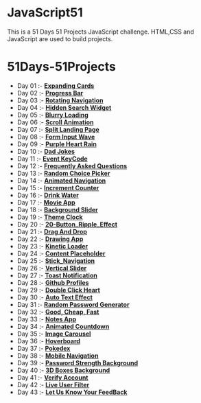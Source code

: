 # JavaScript51

This is a 51 Days 51 Projects JavaScript challenge. HTML,CSS and JavaScript are used to build projects.

# 51Days-51Projects
 - Day 01 :- [**Expanding Cards**](01-Expanding_Cards) 
 - Day 02 :- [**Progress Bar**](02-Progress_Bar)
 - Day 03 :- [**Rotating Navigation**](03-Rotating_Navigation)
 - Day 04 :- [**Hidden Search Widget**](04-Hidden_Search)
 - Day 05 :- [**Blurry Loading**](05-Blurry_Loading)
 - Day 06 :- [**Scroll Animation**](06-Scroll_Animation)
 - Day 07 :- [**Split Landing Page**](07-Split_Landing_Page)
 - Day 08 :- [**Form Input Wave**](08-Form_Input_Wave)
 - Day 09 :- [**Purple Heart Rain**](09-Purple_Heart_Rain)
 - Day 10 :- [**Dad Jokes**](10-Dad_Jokes)
 - Day 11 :- [**Event KeyCode**](11-Event_KeyCodes)
 - Day 12 :- [**Frequently Asked Questions**](12-FAQ)
 - Day 13 :- [**Random Choice Picker**](13-Random_Choice_Picker)
 - Day 14 :- [**Animated Navigation**](14-Animated_Navigation)
 - Day 15 :- [**Increment Counter**](15-Increment_Counter)
 - Day 16 :- [**Drink Water**](16-Drink_Water)
 - Day 17 :- [**Movie App**](17-Movie_App)
 - Day 18 :- [**Background Slider**](18-Background_Slider)
 - Day 19 :- [**Theme Clock**](19-Theme_Clock)
 - Day 20 :- [**20-Button_Ripple_Effect**](20-Button_Ripple_Effect)
 - Day 21 :- [**Drag And Drop**](21-Drag_And_Drop)
 - Day 22 :- [**Drawing App**](22-Drawing_App)
 - Day 23 :- [**Kinetic Loader**](23-Loader)
 - Day 24 :- [**Content Placeholder**](24-Content_Placeholder)
 - Day 25 :- [**Stick_Navigation**](25-Stick_Navigation)
 - Day 26 :- [**Vertical Slider**](26-Vertical_Slider)
 - Day 27 :- [**Toast Notification**](27-Toast_Notification)
 - Day 28 :- [**Github Profiles**](28-Github_Profiles)
 - Day 29 :- [**Double Click Heart**](29-Double_Click_Heart)
 - Day 30 :- [**Auto Text Effect**](30-Auto_Text_Effect)
 - Day 31 :- [**Random Password Generator**](31-Random_Password_Generator)
 - Day 32 :- [**Good, Cheap, Fast**](32-Good,Cheap,Fast)
 - Day 33 :- [**Notes App**](33-Notes_App)
 - Day 34 :- [**Animated Countdown**](34-Animated_CountDown)
 - Day 35 :- [**Image Carousel**](35-Image_Carousel)
 - Day 36 :- [**Hoverboard**](36-HoverBoard)
 - Day 37 :- [**Pokedex**](37-Pokedex)
 - Day 38 :- [**Mobile Navigation**](38-Mobile_Navigation)
 - Day 39 :- [**Password Strength Background**](39-Password_Strength_Background)
 - Day 40 :- [**3D Boxes Background**](40-3D_Boxes_Background)
 - Day 41 :- [**Verify Account**](41-Verify_Account)
 - Day 42 :- [**Live User Filter**](42-Live_User_Filter)
 - Day 43 :- [**Let Us Know Your FeedBack**](43-FeedBack_UI_Design)